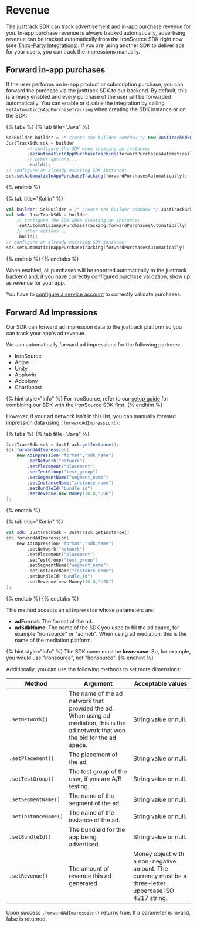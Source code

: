 # Revenue

The justtrack SDK can track advertisement and in-app purchase revenue for you. In-app purchase revenue is always tracked automatically, advertising revenue can be tracked automatically from the IronSource SDK right now (see [Third-Party Integrations](broken-reference)). If you are using another SDK to deliver ads for your users, you can track the impressions manually.

## Forward in-app purchases

If the user performs an in-app product or subscription purchase, you can forward the purchase via the justtrack SDK to our backend. By default, this is already enabled and every purchase of the user will be forwarded automatically. You can enable or disable the integration by calling `setAutomaticInAppPurchaseTracking` when creating the SDK instance or on the SDK:

{% tabs %}
{% tab title="Java" %}
```java
SdkBuilder builder = /* create the builder somehow */ new JustTrackSdkBuilder(this, BuildConfig.APP_KEY);
JustTrackSdk sdk = builder
        // configure the SDK when creating an instance:
        .setAutomaticInAppPurchaseTracking(forwardPurchasesAutomatically)
        // other options...
        .build();
// configure an already existing SDK instance:
sdk.setAutomaticInAppPurchaseTracking(forwardPurchasesAutomatically);
```
{% endtab %}

{% tab title="Kotlin" %}
```kotlin
val builder: SdkBuilder = /* create the builder somehow */ JustTrackSdkBuilder(this, BuildConfig.APP_KEY)
val sdk: JustTrackSdk = builder
    // configure the SDK when creating an instance:
    .setAutomaticInAppPurchaseTracking(forwardPurchasesAutomatically)
    // other options...
    .build()
// configure an already existing SDK instance:
sdk.setAutomaticInAppPurchaseTracking(forwardPurchasesAutomatically)
```
{% endtab %}
{% endtabs %}

When enabled, all purchases will be reported automatically to the justtrack backend and, if you have correctly configured purchase validation, show up as revenue for your app.

You have to [configure a service account](https://docs.justtrack.io/product-features/cost-and-revenue-aggregation/in-app-purchase-revenue/google-play-store) to correctly validate purchases.

## Forward Ad Impressions

Our SDK can forward ad impression data to the justtrack platform so you can track your app's ad revenue.&#x20;

We can automatically forward ad impressions for the following partners:

* IronSource
* Adjoe
* Unity
* Applovin
* Adcolony
* Chartboost

{% hint style="info" %}
For IronSource, refer to our [setup guide](../integrate-third-party-sdks.md#ironsource) for combining our SDK with the IronSource SDK first.
{% endhint %}

However, if your ad network isn't in this list, you can manually forward impression data using `.forwardAdImpression()`:

{% tabs %}
{% tab title="Java" %}
```java
JustTrackSdk sdk = JustTrack.getInstance();
sdk.forwardAdImpression(
    new AdImpression("format","sdk_name")
        .setNetwork("network")
        .setPlacement("placement")
        .setTestGroup("test_group")
        .setSegmentName("segment_name")
        .setInstanceName("instance_name")
        .setBundleId("bundle_id")
        .setRevenue(new Money(10.0,"USD")
);
```
{% endtab %}

{% tab title="Kotlin" %}
```kotlin
val sdk: JustTrackSdk = JustTrack.getInstance()
sdk.forwardAdImpression(
    new AdImpression("format","sdk_name")
        .setNetwork("network")
        .setPlacement("placement")
        .setTestGroup("test_group")
        .setSegmentName("segment_name")
        .setInstanceName("instance_name")
        .setBundleId("bundle_id")
        .setRevenue(new Money(10.0,"USD")
);
```
{% endtab %}
{% endtabs %}

This method accepts an `AdImpression` whose parameters are:

* **adFormat**: The format of the ad.
* **adSdkName**: The name of the SDK you used to fill the ad space, for example "ironsource" or "admob". When using ad mediation, this is the name of the mediation platform.

{% hint style="info" %}
The SDK name must be **lowercase**. So, for example, you would use "ironsource", not "Ironsource".
{% endhint %}

Additionally, you can use the following methods to set more dimensions:

| Method               | Argument                                                                                                                            | Acceptable values                                                                                       |
| -------------------- | ----------------------------------------------------------------------------------------------------------------------------------- | ------------------------------------------------------------------------------------------------------- |
| `.setNetwork()`      | The name of the ad network that provided the ad. When using ad mediation, this is the ad network that won the bid for the ad space. | String value or null.                                                                                   |
| `.setPlacement()`    | The placement of the ad.                                                                                                            | String value or null.                                                                                   |
| `.setTestGroup()`    | The test group of the user, if you are A/B testing.                                                                                 | String value or null.                                                                                   |
| `.setSegmentName()`  | The name of the segment of the ad.                                                                                                  | String value or null.                                                                                   |
| `.setInstanceName()` | The name of the instance of the ad.                                                                                                 | String value or null.                                                                                   |
| `.setBundleId()`     | The bundleId for the app being advertised.                                                                                          | String value or null.                                                                                   |
| `.setRevenue()`      | The amount of revenue this ad generated.                                                                                            | Money object with a non-negative amount. The currency must be a three-letter uppercase ISO 4217 string. |

Upon success `.forwardAdImpression()` returns true. If a parameter is invalid, false is returned.

